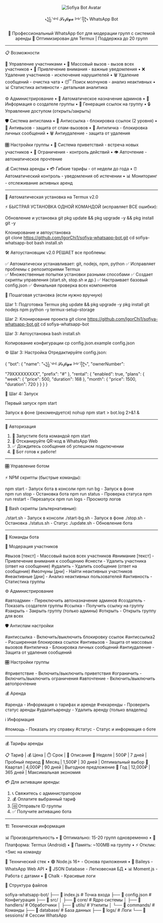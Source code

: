 <div align="center">

![Sofiya Bot Avatar](assets/images/sofiya-avatar.jpg)

꧁༺ 𝓢𝓸𝓯𝓲𝔂𝓪 ༻꧂ WhatsApp Bot

🤖 Профессиональный WhatsApp бот для модерации групп с системой аренды
🚀 Оптимизирован для Termux | Поддержка до 20 групп

</div>

---

📋 Возможности

👥 Управление участниками
• 📢 Массовый вызов - вызов всех участников
• 🚨 Привлечение внимания - важные уведомления
• ❌ Удаление участников - исключение нарушителей
• 🗑️ Удаление сообщений - очистка чата
• 😴 Поиск молчунов - анализ неактивных
• 📊 Статистика активности - детальная аналитика

⚙️ Администрирование
• 🤖 Автоматическое назначение админов
• 👑 Информация о создателе группы
• 🔗 Генерация ссылок на группу
• 🔒 Управление доступом (открыть/закрыть)

🛡️ Система антиспама
• 🚫 Антиссылка - блокировка ссылок (2 уровня)
• 📵 Антивызов - защита от спам-вызовов
• 💬 Антиличка - блокировка личных сообщений
• 🗑️ Антиудаление - защита от удаления

🎛️ Настройки группы
• 👋 Система приветствий - встреча новых участников
• 🚫 Ограничения - контроль действий
• 👁️ Авточтение - автоматическое прочтение

💰 Система аренды
• 💳 Гибкие тарифы - от недели до года
• ⏰ Автоматический контроль - уведомления об истечении
• 📊 Мониторинг - отслеживание активных аренд

---

🚀 Автоматическая установка на Termux v2.0

⚡ БЫСТРАЯ УСТАНОВКА ОДНОЙ КОМАНДОЙ (исправляет ВСЕ ошибки):

Обновление и установка git
pkg update && pkg upgrade -y && pkg install git -y

Клонирование и автоустановка  
git clone https://github.com/IgorChi1/sofiya-whatsapp-bot.git
cd sofiya-whatsapp-bot
bash install.sh

🛠️ Автоустановщик v2.0 РЕШАЕТ все проблемы:

✅ Автоматически устанавливает: git, nodejs, npm, python
✅ Исправляет проблемы с репозиториями Termux  
✅ Множественные попытки установки разными способами
✅ Создает скрипты управления (start.sh, stop.sh и др.)
✅ Настраивает базовый config.json
✅ Финальная проверка всех компонентов

📱 Пошаговая установка (если нужно вручную)

Шаг 1: Подготовка Termux
pkg update && pkg upgrade -y
pkg install git nodejs npm python -y
termux-setup-storage

Шаг 2: Клонирование проекта
git clone https://github.com/IgorChi1/sofiya-whatsapp-bot.git
cd sofiya-whatsapp-bot

Шаг 3: Автоустановка
bash install.sh

Копирование конфигурации
cp config.json.example config.json

⚙️ Шаг 3: Настройка
Отредактируйте config.json:

{
  "bot": {
    "name": "꧁༺ 𝓢𝓸𝓯𝓲𝔂𝓪 ༻꧂",
    "ownerNumber": "79XXXXXXXXX",
    "prefix": "#"
  },
  "rental": {
    "enabled": true,
    "plans": {
      "week": { "price": 500, "duration": 168 },
      "month": { "price": 1500, "duration": 720 }
    }
  }
}

🎯 Шаг 4: Запуск

Первый запуск
npm start

Запуск в фоне (рекомендуется)
nohup npm start > bot.log 2>&1 &

---

📱 Авторизация

1. 🔄 Запустите бота командой npm start
2. 📱 Отсканируйте QR-код в WhatsApp Web
3. ✅ Дождитесь сообщения об успешном подключении
4. 🚀 Бот готов к работе!

---

🎛️ Управление ботом

⚡ NPM скрипты (быстрые команды):

npm start        - Запуск бота в консоли
npm run bg       - Запуск в фоне  
npm run stop     - Остановка бота
npm run status   - Проверка статуса
npm run restart  - Перезапуск
npm run logs     - Просмотр логов

📝 Bash скрипты (альтернативные):

./start.sh       - Запуск в консоли
./start-bg.sh    - Запуск в фоне
./stop.sh        - Остановка
./status.sh      - Статус
./update.sh      - Обновление бота

---

📖 Команды бота

👥 Модерация участников

#вызов [текст]        - Массовый вызов всех участников
#внимание [текст]     - Привлечение внимания к сообщению
#снести               - Удалить участника (ответ на сообщение)
#удалить              - Удалить сообщение (ответ на сообщение)
#молчуны [дни]        - Найти неактивных участников
#неактивные [дни]     - Анализ неактивных пользователей
#активность           - Статистика группы

⚙️ Администрирование

#автоадмин            - Переключить автоназначение админов
#создатель            - Показать создателя группы
#ссылка               - Получить ссылку на группу
#закрыть              - Закрыть группу (только админы)
#открыть              - Открыть группу для всех

🛡️ Антиспам настройки

#антиссылка           - Включить/выключить блокировку ссылок
#антиссылка2          - Расширенная блокировка ссылок
#антивызов            - Защита от массовых вызовов
#антиличка            - Блокировка личных сообщений
#антиудаление         - Защита от удаления сообщений

🎛️ Настройки группы

#приветствие          - Включить/выключить приветствия
#ограничить           - Включить/выключить ограничения
#авточтение           - Включить/выключить автопрочтение

💰 Аренда

#аренда               - Информация о тарифах и аренде
#чекаренды            - Проверить статус аренды
#удалитьаренду        - Удалить аренду (только владелец)

ℹ️ Информация

#помощь               - Показать эту справку
#статус               - Статус и информация о боте

---

💰 Тарифы аренды

📋 Тариф | 💰 Цена | ⏱️ Срок | 🎯 Описание
📅 Неделя | 500₽ | 7 дней | Пробный период
📅 Месяц | 1,500₽ | 30 дней | Оптимальный выбор
📅 Квартал | 4,000₽ | 90 дней | Выгодное предложение
📅 Год | 12,000₽ | 365 дней | Максимальная экономия

💳 Для активации аренды:
1. 📞 Свяжитесь с администратором
2. 💰 Оплатите выбранный тариф
3. 🆔 Отправьте ID группы
4. ✅ Получите активацию бота

---

🏗️ Техническая информация

📊 Производительность
• 👥 Оптимально: 15-20 групп одновременно
• 📱 Платформа: Termux (Android)
• 💾 Память: ~100MB на группу
• ⚡ Отклик: <5мс на команду

🔧 Технический стек
• 🟢 Node.js 16+ - Основа приложения
• 📱 Baileys - WhatsApp Web API
• 💾 JSON Database - Легковесная БД
• 📊 Moment.js - Работа с датами
• 🎨 Chalk - Красивые логи

📁 Структура файлов

sofiya-whatsapp-bot/
├── 📄 index.js                  # Точка входа
├── 📄 config.json               # Конфигурация
├── 📁 src/
│   ├── 📁 core/                 # Ядро системы
│   ├── 📁 handlers/             # Обработчики
│   ├── 📁 utils/                # Утилиты
│   └── 📁 commands/             # Команды
├── 📁 database/                 # База данных
├── 📁 logs/                     # Логи
└── 📁 sessions/                 # Сессии WhatsApp